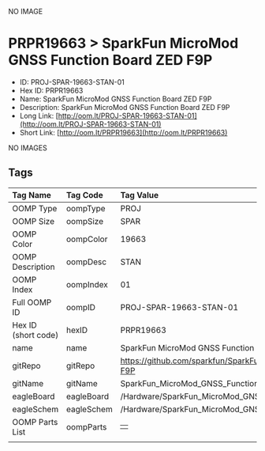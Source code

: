 


  
NO IMAGE  
# PRPR19663 > SparkFun MicroMod GNSS Function Board ZED F9P

- ID: PROJ-SPAR-19663-STAN-01
- Hex ID: PRPR19663
- Name: SparkFun MicroMod GNSS Function Board ZED F9P
- Description: SparkFun MicroMod GNSS Function Board ZED F9P
- Long Link: [http://oom.lt/PROJ-SPAR-19663-STAN-01](http://oom.lt/PROJ-SPAR-19663-STAN-01)
- Short Link: [http://oom.lt/PRPR19663](http://oom.lt/PRPR19663)
  
NO IMAGES  
## Tags
  

|Tag Name|Tag Code|Tag Value|
| :--- | :--- | :--- |
|OOMP Type|oompType|PROJ|
|OOMP Size|oompSize|SPAR|
|OOMP Color|oompColor|19663|
|OOMP Description|oompDesc|STAN|
|OOMP Index|oompIndex|01|
|Full OOMP ID|oompID|PROJ-SPAR-19663-STAN-01|
|Hex ID (short code)|hexID|PRPR19663|
|name|name|SparkFun MicroMod GNSS Function Board ZED F9P|
|gitRepo|gitRepo|https://github.com/sparkfun/SparkFun_MicroMod_GNSS_Function_Board_ZED-F9P|
|gitName|gitName|SparkFun_MicroMod_GNSS_Function_Board_ZED-F9P|
|eagleBoard|eagleBoard|/Hardware/SparkFun_MicroMod_GNSS_Function_Board_ZED-F9P.brd|
|eagleSchem|eagleSchem|/Hardware/SparkFun_MicroMod_GNSS_Function_Board_ZED-F9P.sch|
|OOMP Parts List|oompParts|<table><tr><td></td></tr></table>|
||||
